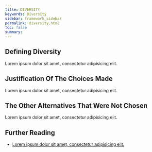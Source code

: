 ```yaml
---
title: DIVERSITY
keywords: Diversity
sidebar: framework_sidebar
permalink: diversity.html
toc: false
summary:
---
```


## Defining Diversity
Lorem ipsum dolor sit amet, consectetur adipisicing elit.

## Justification Of The Choices Made
Lorem ipsum dolor sit amet, consectetur adipisicing elit.

## The Other Alternatives That Were Not Chosen
Lorem ipsum dolor sit amet, consectetur adipisicing elit.

## Further Reading
* [Lorem ipsum dolor sit amet, consectetur adipisicing elit.]()

